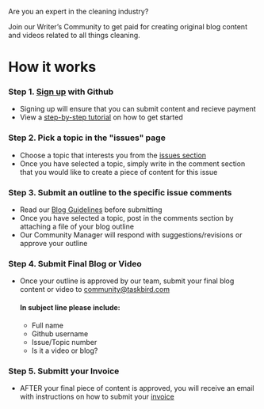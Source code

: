 Are you an expert in the cleaning industry? 

Join our Writer’s Community to get paid for creating original blog content and videos related to all things cleaning.

# How it works 

### **Step 1**. [Sign up](https://github.com/signup?ref_cta=Sign+up&ref_loc=header+logged+out&ref_page=%2F&source=header-home) with Github
- Signing up will ensure that you can submit content and recieve payment 
- View a [step-by-step tutorial](https://www.youtube.com/watch?v=u_hG11mk21c) on how to get started
 
### **Step 2**. Pick a topic in the "issues" page
- Choose a topic that interests you from the [issues section](https://github.com/Taskbird/community-content/issues)
- Once you have selected a topic, simply write in the comment section that you would like to create a piece of content for this issue 


### **Step 3**. Submit an outline to the specific issue comments

- Read our [Blog Guidelines](https://github.com/Taskbird/community-content/blob/main/Blog%20Guidlines.pdf) before submitting
- Once you have selected a topic, post in the comments section by attaching a file of your blog outline 
- Our Community Manager will respond with suggestions/revisions or approve your outline


### **Step 4**. Submit Final Blog or Video

- Once your outline is approved by our team, submit your final blog content or video to community@taskbird.com

   #### In subject line please include:
   - Full name
   - Github username   
   - Issue/Topic number 
   - Is it a video or blog?


### **Step 5**. Submitt your Invoice

- AFTER your final piece of content is approved, you will receive an email with instructions on how to submit your [invoice](https://github.com/Taskbird/community-content/blob/main/INVOICE%20TEMPLATE.pdf) 





